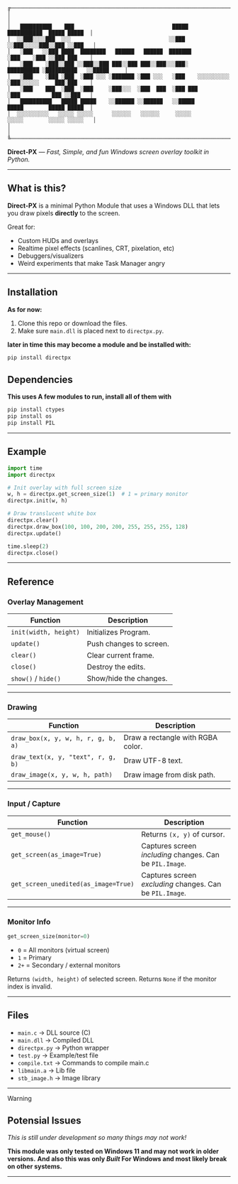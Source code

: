 ```
╔─────────────────────────────────────────────────────────────────────────────────────────────────╗
│                                                                                                 │
│   ██████████    ███                               █████               ███████████  █████ █████  │
│  ░░███░░░░███  ░░░                               ░░███               ░░███░░░░░███░░███ ░░███   │
│   ░███   ░░███ ████  ████████   ██████   ██████  ███████              ░███    ░███ ░░███ ███    │
│   ░███    ░███░░███ ░░███░░███ ███░░███ ███░░███░░░███░    ██████████ ░██████████   ░░█████     │
│   ░███    ░███ ░███  ░███ ░░░ ░███████ ░███ ░░░   ░███    ░░░░░░░░░░  ░███░░░░░░     ███░███    │
│   ░███    ███  ░███  ░███     ░███░░░  ░███  ███  ░███ ███            ░███          ███ ░░███   │
│   ██████████   █████ █████    ░░██████ ░░██████   ░░█████             █████        █████ █████  │
│  ░░░░░░░░░░   ░░░░░ ░░░░░      ░░░░░░   ░░░░░░     ░░░░░             ░░░░░        ░░░░░ ░░░░░   │
│                                                                                                 │
╚─────────────────────────────────────────────────────────────────────────────────────────────────╝
```

**Direct-PX** — *Fast, Simple, and fun Windows screen overlay toolkit in Python.*

---

## What is this?

**Direct-PX** is a minimal Python Module that uses a Windows DLL that lets you draw pixels **directly** to the screen.

Great for:
- Custom HUDs and overlays
- Realtime pixel effects (scanlines, CRT, pixelation, etc)
- Debuggers/visualizers
- Weird experiments that make Task Manager angry

---

## Installation
**As for now:**
1. Clone this repo or download the files.
2. Make sure `main.dll` is placed next to `directpx.py`.

**later in time this may become a module and be installed with:**
   ```bash
   pip install directpx
   ```
## Dependencies

**This uses A few modules to run, install all of them with**
   ```bash
   pip install ctypes
   pip install os
   pip install PIL
   ```
---

## Example

```python
import time
import directpx

# Init overlay with full screen size
w, h = directpx.get_screen_size(1)  # 1 = primary monitor
directpx.init(w, h)

# Draw translucent white box
directpx.clear()
directpx.draw_box(100, 100, 200, 200, 255, 255, 255, 128)
directpx.update()

time.sleep(2)
directpx.close()
```

---

## Reference

### Overlay Management
| Function | Description |
|---------|-------------|
| `init(width, height)` | Initializes Program. |
| `update()` | Push changes to screen. |
| `clear()` | Clear current frame. |
| `close()` | Destroy the edits. |
| `show()` / `hide()` | Show/hide the changes. |

---

### Drawing
| Function | Description |
|---------|-------------|
| `draw_box(x, y, w, h, r, g, b, a)` | Draw a rectangle with RGBA color. |
| `draw_text(x, y, "text", r, g, b)` | Draw UTF-8 text. |
| `draw_image(x, y, w, h, path)` | Draw image from disk path. |

---

### Input / Capture
| Function | Description |
|---------|-------------|
| `get_mouse()` | Returns `(x, y)` of cursor. |
| `get_screen(as_image=True)` | Captures screen *including* changes. Can be `PIL.Image`. |
| `get_screen_unedited(as_image=True)` | Captures screen *excluding* changes. Can be `PIL.Image`. |

---

### Monitor Info
```python
get_screen_size(monitor=0)
```

- `0` = All monitors (virtual screen)
- `1` = Primary
- `2+` = Secondary / external monitors

Returns `(width, height)` of selected screen. Returns `None` if the monitor index is invalid.

---

## Files

- `main.c` → DLL source (C)
- `main.dll` → Compiled DLL
- `directpx.py` → Python wrapper
- `test.py` → Example/test file
- `compile.txt` → Commands to compile main.c
- `libmain.a` → Lib file
- `stb_image.h` → Image library

---
>[!Warning]
>## Potensial Issues
>
>*This is still under development so many things may not work!*
>
>**This module was only tested on Windows 11 and may not work in older versions.**
>**And also this was only *Built* For Windows and most likely break on other systems.**
---
